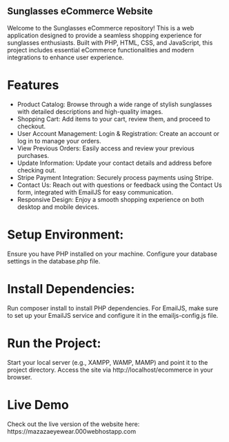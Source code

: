 ## Sunglasses eCommerce Website
 
Welcome to the Sunglasses eCommerce repository!  This is a web application designed to provide a seamless shopping experience for sunglasses enthusiasts. Built with PHP, HTML, CSS, and JavaScript, this project includes essential eCommerce functionalities and modern integrations to enhance user experience.

# Features
- Product Catalog: Browse through a wide range of stylish sunglasses with detailed descriptions and high-quality images.
- Shopping Cart: Add items to your cart, review them, and proceed to checkout.
- User Account Management:
  Login & Registration: Create an account or log in to manage your orders.
- View Previous Orders: Easily access and review your previous purchases.
- Update Information: Update your contact details and address before checking out.
- Stripe Payment Integration: Securely process payments using Stripe.
- Contact Us: Reach out with questions or feedback using the Contact Us form, integrated with EmailJS for easy communication.
- Responsive Design: Enjoy a smooth shopping experience on both desktop and mobile devices.


# Setup Environment:

Ensure you have PHP installed on your machine.
Configure your database settings in the database.php file.

# Install Dependencies:

Run composer install to install PHP dependencies.
For EmailJS, make sure to set up your EmailJS service and configure it in the emailjs-config.js file.

# Run the Project:

Start your local server (e.g., XAMPP, WAMP, MAMP) and point it to the project directory.
Access the site via http://localhost/ecommerce in your browser.

<h1>Live Demo</h1>
Check out the live version of the website here: https://mazazaeyewear.000webhostapp.com


